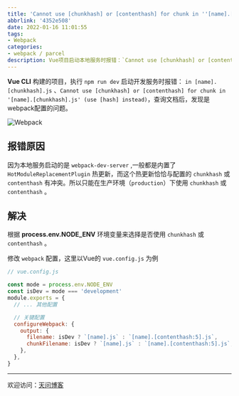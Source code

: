 ```yaml
---
title: 'Cannot use [chunkhash] or [contenthash] for chunk in ''[name].[chunkhash].js'''
abbrlink: '4352e508'
date: 2022-01-16 11:01:55
tags:
- Webpack
categories:
- webpack / parcel
description: Vue项目启动本地服务时报错：`Cannot use [chunkhash] or [contenthash] for chunk in '[name].[chunkhash].js' (use [hash] instead)`，经查询发现是webpack配置的问题。
---
```


**Vue CLI** 构建的项目，执行 `npm run dev` 启动开发服务时报错： `in [name].[chunkhash].js` 、`Cannot use [chunkhash] or [contenthash] for chunk in '[name].[chunkhash].js' (use [hash] instead)`，查询文档后，发现是webpack配置的问题。

![Webpack](https://tiven.cn/static/img/kpl-aguduo-zMZbnVA2cROrVmF2Yg7zK.jpg)

[//]: # (<!-- more -->)

## 报错原因

因为本地服务启动的是 `webpack-dev-server` ,一般都是内置了 `HotModuleReplacementPlugin` 热更新，而这个热更新恰恰与配置的 `chunkhash` 或 `contenthash` 有冲突。所以只能在生产环境（`production`）下使用 `chunkhash` 或 `contenthash` 。

## 解决

根据 **process.env.NODE_ENV** 环境变量来选择是否使用 `chunkhash` 或 `contenthash` 。

修改 `webpack` 配置，这里以Vue的 `vue.config.js` 为例

```js
// vue.config.js

const mode = process.env.NODE_ENV
const isDev = mode === 'development'
module.exports = {
  // ... 其他配置

  // 关键配置
  configureWebpack: {
    output: {
      filename: isDev ? `[name].js` : `[name].[contenthash:5].js`,
      chunkFilename: isDev ? `[name].js` : `[name].[contenthash:5].js`,
    },
  },
}
```

---

欢迎访问：[天问博客](https://tiven.cn/p/4352e508/ "天問博客")
